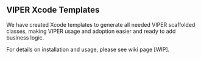 ## VIPER Xcode Templates

We have created Xcode templates to generate all needed VIPER scaffolded classes, making VIPER usage and adoption easier and ready to add business logic.

For details on installation and usage, please see wiki page [WIP].